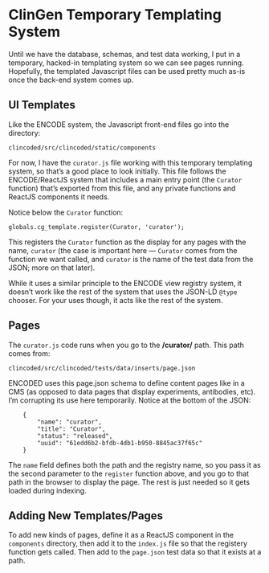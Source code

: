 # ClinGen Temporary Templating System

Until we have the database, schemas, and test data working, I put in a temporary, hacked-in templating system so we can see pages running. Hopefully, the templated Javascript files can be used pretty much as-is once the back-end system comes up.

## UI Templates

Like the ENCODE system, the Javascript front-end files go into the directory:

```
clincoded/src/clincoded/static/components
```

For now, I have the ```curator.js``` file working with this temporary templating system, so that’s a good place to look initially. This file follows the ENCODE/ReactJS system that includes a main entry point (the ```Curator``` function) that’s exported from this file, and any private functions and ReactJS components it needs.

Notice below the ```Curator``` function:

```
globals.cg_template.register(Curator, 'curator');
```

This registers the ```Curator``` function as the display for any pages with the name, ```curator``` (the case is important here — ```Curator``` comes from the function we want called, and ```curator``` is the name of the test data from the JSON; more on that later).

While it uses a similar principle to the ENCODE view registry system, it doesn’t work like the rest of the system that uses the JSON-LD ```@type``` chooser. For your uses though, it acts like the rest of the system.


## Pages

The ```curator.js``` code runs when you go to the **/curator/** path. This path comes from:

```
clincoded/src/clincoded/tests/data/inserts/page.json
```

ENCODED uses this page.json schema to define content pages like in a CMS (as opposed to data pages that display experiments, antibodies, etc). I’m corrupting its use here temporarily. Notice at the bottom of the JSON:

```
    {
        "name": "curator",
        "title": "Curator",
        "status": "released",
        "uuid": "61edd6b2-bfdb-4db1-b950-8845ac37f65c"
    }
```

The ```name``` field defines both the path and the registry name, so you pass it as the second parameter to the ```register``` function above, and you go to that path in the browser to display the page. The rest is just needed so it gets loaded during indexing.


## Adding New Templates/Pages

To add new kinds of pages, define it as a ReactJS component in the ```components``` directory, then add it to the ```index.js``` file so that the registery function gets called. Then add to the ```page.json``` test data so that it exists at a path.